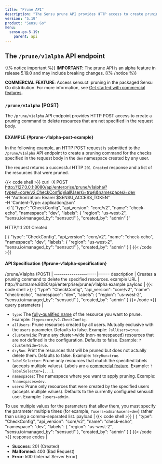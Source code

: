 ```yaml
---
title: "Prune API"
description: "The Sensu prune API provides HTTP access to create pruning commands to delete resources that do not appear in a given set of Sensu objects from a file, URL, or STDIN. This reference includes an example for creating a prune command for your Sensu instance. Read on for the full reference."
version: "5.19"
product: "Sensu Go"
menu:
  sensu-go-5.19:
    parent: api
---
```


## The `/prune/v1alpha` API endpoint

{{% notice important %}}
**IMPORTANT**: The prune API is an alpha feature in release 5.19.0 and may include breaking changes.
{{% /notice %}}

**COMMERCIAL FEATURE**: Access sensuctl pruning in the packaged Sensu Go distribution. For more information, see [Get started with commercial features][1].

### `/prune/v1alpha` (POST)

The `/prune/v1alpha` API endpoint provides HTTP POST access to create a pruning command to delete resources that are not specified in the request body.

#### EXAMPLE {#prune-v1alpha-post-example}

In the following example, an HTTP POST request is submitted to the `/prune/v1alpha` API endpoint to create a pruning command for the checks specified in the request body in the `dev` namespace created by any user.

The request returns a successful HTTP `201 Created` response and a list of the resources that were pruned.

{{< code shell >}}
curl -X POST \
http://127.0.0.1:8080/api/enterprise/prune/v1alpha\?types\=core/v2.CheckConfig\&allUsers\=true\&namespaces\=dev \
-H "Authorization: Bearer $SENSU_ACCESS_TOKEN" \
-H 'Content-Type: application/json' \
-d '{
  "type": "CheckConfig",
  "api_version": "core/v2",
  "name": "check-echo",
  "namespace": "dev",
  "labels": {
    "region": "us-west-2",
    "sensu.io/managed_by": "sensuctl"
  },
  "created_by": "admin"
}'


HTTP/1.1 201 Created

[
  {
    "type": "CheckConfig",
    "api_version": "core/v2",
    "name": "check-echo",
    "namespace": "dev",
    "labels": {
      "region": "us-west-2",
      "sensu.io/managed_by": "sensuctl"
    },
    "created_by": "admin"
  }
]
{{< /code >}}

#### API Specification {#prune-v1alpha-specification}

/prune/v1alpha (POST) | 
----------------------|------
description           | Creates a pruning command to delete the specified resources.
example URL           | http://hostname:8080/api/enterprise/prune/v1alpha
example payload       | {{< code shell >}}
{
  "type": "CheckConfig",
  "api_version": "core/v2",
  "name": "check-echo",
  "namespace": "dev",
  "labels": {
    "region": "us-west-2",
    "sensu.io/managed_by": "sensuctl"
  },
  "created_by": "admin"
}
{{< /code >}}
query parameters      | <ul><li>`type`: The [fully-qualified name][2] of the resource you want to prune. Example: `?type=core/v2.CheckConfig`.</li><li>`allUsers`: Prune resources created by all users. Mutually exclusive with the `users` parameter. Defaults to false. Example: `?allUsers=true`.</li><li>`clusterWide`: Prune any cluster-wide (non-namespaced) resources that are not defined in the configuration. Defaults to false. Example: `?clusterWide=true`.</li><li>`dryRun`: Print the resources that will be pruned but does not actually delete them. Defaults to false. Example: `?dryRun=true`.</li><li>`labelSelector`: Prune only resources that match the specified labels (accepts multiple values). Labels are a [commercial feature][1]. Example: `?labelSelector=[...]`.</li><li>`namespaces`: The namespace where you want to apply pruning. Example: `?namespaces=dev`.</li><li>`users`: Prune only resources that were created by the specified users (accepts multiple values). Defaults to the currently configured sensuctl user. Example: `?users=admin`.</li></ul> To use multiple values for the parameters that allow them, you must specify the parameter multiple times (for example, `?users=admin&users=dev`) rather than using a comma-separated list.
payload               | {{< code shell >}}
[
  {
    "type": "CheckConfig",
    "api_version": "core/v2",
    "name": "check-echo",
    "namespace": "dev",
    "labels": {
      "region": "us-west-2",
      "sensu.io/managed_by": "sensuctl"
    },
    "created_by": "admin"
  }
]
{{< /code >}}
response codes  | <ul><li>**Success**: 201 (Created)</li><li>**Malformed**: 400 (Bad Request)</li><li>**Error**: 500 (Internal Server Error)</li></ul>


[1]: ../../commercial/
[2]: ../../sensuctl/create-manage-resources/#sensuctl-prune-resource-types
